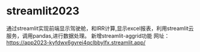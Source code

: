 # streamlit2023
通过streamlit实现前端显示驾驶舱，和IRR计算,显示excel报表，利用streamlit云服务，调用pandas,进行数据处理。
新增streamlit-aggrid功能
网址：https://app2023-kyfdwx6gyrei4qclbbylfx.streamlit.app/
